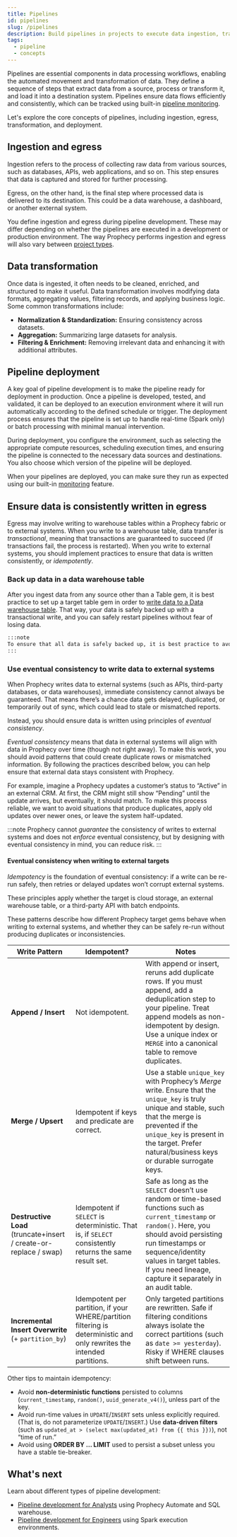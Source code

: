 ```yaml
---
title: Pipelines
id: pipelines
slug: /pipelines
description: Build pipelines in projects to execute data ingestion, transformation, and egress
tags:
  - pipeline
  - concepts
---
```


Pipelines are essential components in data processing workflows, enabling the automated movement and transformation of data. They define a sequence of steps that extract data from a source, process or transform it, and load it into a destination system. Pipelines ensure data flows efficiently and consistently, which can be tracked using built-in [pipeline monitoring](/analysts/monitoring).

Let's explore the core concepts of pipelines, including ingestion, egress, transformation, and deployment.

## Ingestion and egress

Ingestion refers to the process of collecting raw data from various sources, such as databases, APIs, web applications, and so on. This step ensures that data is captured and stored for further processing.

Egress, on the other hand, is the final step where processed data is delivered to its destination. This could be a data warehouse, a dashboard, or another external system.

You define ingestion and egress during pipeline development. These may differ depending on whether the pipelines are executed in a development or production environment. The way Prophecy performs ingestion and egress will also vary between [project types](/projects).

## Data transformation

Once data is ingested, it often needs to be cleaned, enriched, and structured to make it useful. Data transformation involves modifying data formats, aggregating values, filtering records, and applying business logic. Some common transformations include:

- **Normalization & Standardization:** Ensuring consistency across datasets.
- **Aggregation:** Summarizing large datasets for analysis.
- **Filtering & Enrichment:** Removing irrelevant data and enhancing it with additional attributes.

## Pipeline deployment

A key goal of pipeline development is to make the pipeline ready for deployment in production. Once a pipeline is developed, tested, and validated, it can be deployed to an execution environment where it will run automatically according to the defined schedule or trigger. The deployment process ensures that the pipeline is set up to handle real-time (Spark only) or batch processing with minimal manual intervention.

During deployment, you configure the environment, such as selecting the appropriate compute resources, scheduling execution times, and ensuring the pipeline is connected to the necessary data sources and destinations. You also choose which version of the pipeline will be deployed.

When your pipelines are deployed, you can make sure they run as expected using our built-in [monitoring](/analysts/monitoring) feature.

## Ensure data is consistently written in egress

Egress may involve writing to warehouse tables within a Prophecy fabric or to external systems. When you write to a warehouse table, data transfer is _transactional_, meaning that transactions are guaranteed to succeed (if transactions fail, the process is restarted). When you write to external systems, you should implement practices to ensure that data is written consistently, or _idempotently_.

<!--keep working on this section-->

### Back up data in a data warehouse table

After you ingest data from any source other than a Table gem, it is best practice to set up a target table gem in order to [write data to a Data warehouse table](/analysts/source-target). That way, your data is safely backed up with a transactional write, and you can safely restart pipelines without fear of losing data.

```md
:::note
To ensure that all data is safely backed up, it is best practice to avoid incorporating [FTP](/administration/fabrics/prophecy-fabrics/connections/sftp) delete or move into your pipeline.
:::
```

<!--above refers to an FTP source gem-->

<!--need to write to one table--cannot write to multiple and maintain transactionality-->

### Use eventual consistency to write data to external systems

When Prophecy writes data to external systems (such as APIs, third-party databases, or data warehouses), immediate consistency cannot always be guaranteed. That means there’s a chance data gets delayed, duplicated, or temporarily out of sync, which could lead to stale or mismatched reports.

Instead, you should ensure data is written using principles of _eventual consistency_.

_Eventual consistency_ means that data in external systems will align with data in Prophecy over time (though not right away). To make this work, you should avoid patterns that could create duplicate rows or mismatched information. By following the practices described below, you can help ensure that external data stays consistent with Prophecy.

For example, imagine a Prophecy updates a customer’s status to “Active” in an external CRM. At first, the CRM might still show “Pending” until the update arrives, but eventually, it should match. To make this process reliable, we want to avoid situations that produce duplicates, apply old updates over newer ones, or leave the system half-updated.

:::note
Prophecy cannot _guarantee_ the consistency of writes to external systems and does not _enforce_ eventual consistency, but by designing with eventual consistency in mind, you can reduce risk.
:::

#### Eventual consistency when writing to external targets

_Idempotency_ is the foundation of eventual consistency: if a write can be re-run safely, then retries or delayed updates won’t corrupt external systems.

These principles apply whether the target is cloud storage, an external warehouse table, or a third-party API with batch endpoints.

These patterns describe how different Prophecy target gems behave when writing to external systems, and whether they can be safely re-run without producing duplicates or inconsistencies.

| Write Pattern                                                     | Idempotent?                                                                                                             | Notes                                                                                                                                                                                                                                                                           |
| ----------------------------------------------------------------- | ----------------------------------------------------------------------------------------------------------------------- | ------------------------------------------------------------------------------------------------------------------------------------------------------------------------------------------------------------------------------------------------------------------------------- |
| **Append / Insert**                                               | Not idempotent.                                                                                                         | With append or insert, reruns add duplicate rows. If you must append, add a deduplication step to your pipeline. Treat append models as non-idempotent by design. Use a unique index or `MERGE` into a canonical table to remove duplicates.                                    |
| **Merge / Upsert**                                                | Idempotent if keys and predicate are correct.                                                                           | Use a stable `unique_key` with Prophecy’s _Merge_ write. Ensure that the `unique_key` is truly unique and stable, such that the merge is prevented if the `unique_key` is present in the target. Prefer natural/business keys or durable surrogate keys.                        |
| **Destructive Load** (truncate+insert / create-or-replace / swap) | Idempotent if `SELECT` is deterministic. That is, if `SELECT` consistently returns the same result set.                 | Safe as long as the `SELECT` doesn’t use random or time-based functions such as `current_timestamp` or `random()`. Here, you should avoid persisting run timestamps or sequence/identity values in target tables. If you need lineage, capture it separately in an audit table. |
| **Incremental Insert Overwrite** (+ `partition_by`)               | Idempotent per partition, if your WHERE/partition filtering is deterministic and only rewrites the intended partitions. | Only targeted partitions are rewritten. Safe if filtering conditions always isolate the correct partitions (such as `date >= yesterday`). Risky if WHERE clauses shift between runs.                                                                                            |

Other tips to maintain idempotency:

- Avoid **non-deterministic functions** persisted to columns (`current_timestamp`, `random()`, `uuid_generate_v4()`), unless part of the key.
- Avoid run-time values in `UPDATE`/`INSERT` sets unless explicitly required. (That is, do not parameterize `UPDATE`/`INSERT`.) Use **data-driven filters** (such as `updated_at > (select max(updated_at) from {{ this }})`), not “time of run.”
- Avoid using **ORDER BY … LIMIT** used to persist a subset unless you have a stable tie-breaker.

## What's next

Learn about different types of pipeline development:

- [Pipeline development for Analysts](docs/analysts/development/development.md) using Prophecy Automate and SQL warehouse.
- [Pipeline development for Engineers](/engineers/pipeline-development) using Spark execution environments.
